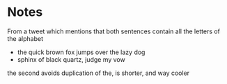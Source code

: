# Notes

From a tweet which mentions that both sentences contain all the letters of the alphabet 

* the quick brown fox jumps over the lazy dog
* sphinx of black quartz, judge my vow

the second avoids duplication of the, is shorter, and way cooler





